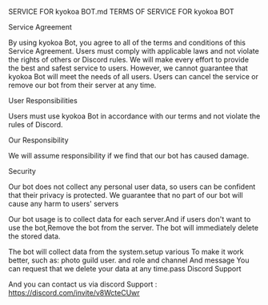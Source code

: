 SERVICE FOR kyokoa BOT.md TERMS OF SERVICE FOR kyokoa BOT

Service Agreement

By using kyokoa Bot, you agree to all of the terms and conditions of this Service Agreement. Users must comply with applicable laws and not violate the rights of others or Discord rules. We will make every effort to provide the best and safest service to users. However, we cannot guarantee that kyokoa Bot will meet the needs of all users. Users can cancel the service or remove our bot from their server at any time.

User Responsibilities

Users must use kyokoa Bot in accordance with our terms and not violate the rules of Discord.

Our Responsibility

We will assume responsibility if we find that our bot has caused damage.

Security

Our bot does not collect any personal user data, so users can be confident that their privacy is protected. We guarantee that no part of our bot will cause any harm to users' servers

Our bot usage is to collect data for each server.And if users don't want to use the bot,Remove the bot from the server. The bot will immediately delete the stored data.

The bot will collect data from the system.setup various To make it work better, such as: photo guild user. and role and channel And message You can request that we delete your data at any time.pass Discord Support 


And you can contact us via discord Support : https://discord.com/invite/v8WcteCUwr
